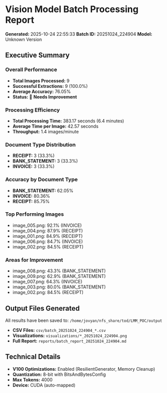 # Vision Model Batch Processing Report

**Generated:** 2025-10-24 22:55:33
**Batch ID:** 20251024_224904
**Model:** Unknown Version

## Executive Summary

### Overall Performance
- **Total Images Processed:** 9
- **Successful Extractions:** 9 (100.0%)
- **Average Accuracy:** 76.05%
- **Status:** 🔴 **Needs Improvement**

### Processing Efficiency
- **Total Processing Time:** 383.17 seconds (6.4 minutes)
- **Average Time per Image:** 42.57 seconds
- **Throughput:** 1.4 images/minute

### Document Type Distribution
- **RECEIPT:** 3 (33.3%)
- **BANK_STATEMENT:** 3 (33.3%)
- **INVOICE:** 3 (33.3%)

### Accuracy by Document Type
- **BANK_STATEMENT:** 62.05%
- **INVOICE:** 80.36%
- **RECEIPT:** 85.75%

### Top Performing Images
- image_005.png: 92.1% (INVOICE)
- image_004.png: 87.9% (RECEIPT)
- image_001.png: 84.9% (RECEIPT)
- image_006.png: 84.7% (INVOICE)
- image_002.png: 84.5% (RECEIPT)

### Areas for Improvement
- image_008.png: 43.3% (BANK_STATEMENT)
- image_009.png: 62.9% (BANK_STATEMENT)
- image_007.png: 64.3% (INVOICE)
- image_003.png: 80.0% (BANK_STATEMENT)
- image_002.png: 84.5% (RECEIPT)

## Output Files Generated

All results have been saved to: `/home/jovyan/nfs_share/tod/LMM_POC/output`

- **CSV Files:** `csv/batch_20251024_224904_*.csv`
- **Visualizations:** `visualizations/*_20251024_224904.png`
- **Full Report:** `reports/batch_report_20251024_224904.md`

## Technical Details

- **V100 Optimizations:** Enabled (ResilientGenerator, Memory Cleanup)
- **Quantization:** 8-bit with BitsAndBytesConfig
- **Max Tokens:** 4000
- **Device:** CUDA (auto-mapped)
